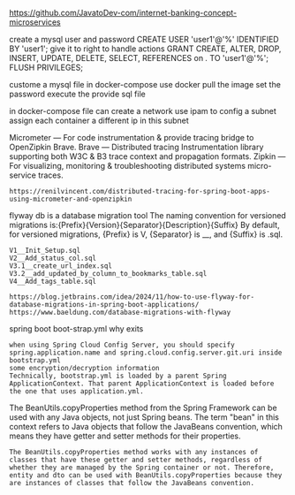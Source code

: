 https://github.com/JavatoDev-com/internet-banking-concept-microservices

create a mysql user and password
CREATE USER 'user1'@'%' IDENTIFIED BY 'user1';
give it to right to handle actions
GRANT CREATE, ALTER, DROP, INSERT, UPDATE, DELETE, SELECT, REFERENCES on *.* TO 'user1'@'%';
FLUSH PRIVILEGES;

custome a mysql file in docker-compose use docker 
pull the image
set the password
execute the provide sql file


in docker-compose file
    can create a network use ipam to config a subnet
    assign each container a different ip in this subnet
    

Micrometer — For code instrumentation & provide tracing bridge to OpenZipkin Brave.
    Brave — Distributed tracing Instrumentation library supporting both W3C & B3 trace context and propagation formats.
    Zipkin — For visualizing, monitoring & troubleshooting distributed systems micro-service traces.

    https://renilvincent.com/distributed-tracing-for-spring-boot-apps-using-micrometer-and-openzipkin


flyway db  is a database migration tool
    The naming convention for versioned migrations is:{Prefix}{Version}{Separator}{Description}{Suffix}
    By default, for versioned migrations, {Prefix} is V, {Separator} is __, and {Suffix} is .sql.

    V1__Init_Setup.sql
    V2__Add_status_col.sql
    V3.1__create_url_index.sql
    V3.2__add_updated_by_column_to_bookmarks_table.sql
    V4__Add_tags_table.sql

    https://blog.jetbrains.com/idea/2024/11/how-to-use-flyway-for-database-migrations-in-spring-boot-applications/
    https://www.baeldung.com/database-migrations-with-flyway

spring boot boot-strap.yml why exits

    when using Spring Cloud Config Server, you should specify spring.application.name and spring.cloud.config.server.git.uri inside bootstrap.yml
    some encryption/decryption information
    Technically, bootstrap.yml is loaded by a parent Spring ApplicationContext. That parent ApplicationContext is loaded before the one that uses application.yml.



The BeanUtils.copyProperties 
    method from the Spring Framework can be used with any Java objects, not just Spring beans. The term "bean" in this context refers to Java objects that follow the JavaBeans convention, which means they have getter and setter methods for their properties.

    The BeanUtils.copyProperties method works with any instances of classes that have these getter and setter methods, regardless of whether they are managed by the Spring container or not. Therefore, entity and dto can be used with BeanUtils.copyProperties because they are instances of classes that follow the JavaBeans convention.






